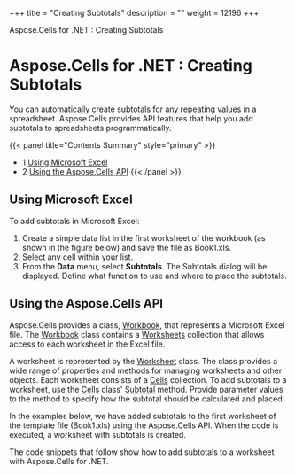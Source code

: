 +++
title = "Creating Subtotals" 
description = "" 
weight = 12196 
+++

Aspose.Cells for .NET : Creating Subtotals  

# Aspose.Cells for .NET : Creating Subtotals


You can automatically create subtotals for any repeating values in a spreadsheet. Aspose.Cells provides API features that help you add subtotals to spreadsheets programmatically.

{{< panel title="Contents Summary" style="primary" >}}
*   1 [Using Microsoft Excel](#CreatingSubtotals-UsingMicrosoftExcel)
*   2 [Using the Aspose.Cells API](#CreatingSubtotals-UsingtheAspose.CellsAPI)
{{< /panel >}}
 

## Using Microsoft Excel

To add subtotals in Microsoft Excel:

1.  Create a simple data list in the first worksheet of the workbook (as shown in the figure below) and save the file as Book1.xls.
2.  Select any cell within your list.
3.  From the **Data** menu, select **Subtotals**. The Subtotals dialog will be displayed. Define what function to use and where to place the subtotals.

## Using the Aspose.Cells API

Aspose.Cells provides a class, [Workbook](https://apireference.aspose.com/net/cells/aspose.cells/workbook), that represents a Microsoft Excel file. The [Workbook](https://apireference.aspose.com/net/cells/aspose.cells/workbook) class contains a [Worksheets](https://apireference.aspose.com/net/cells/aspose.cells/workbook/properties/worksheets) collection that allows access to each worksheet in the Excel file.

A worksheet is represented by the [Worksheet](https://apireference.aspose.com/net/cells/aspose.cells/worksheet) class. The class provides a wide range of properties and methods for managing worksheets and other objects. Each worksheet consists of a [Cells](https://apireference.aspose.com/net/cells/aspose.cells/cells) collection. To add subtotals to a worksheet, use the [Cells](https://apireference.aspose.com/net/cells/aspose.cells/cells) class' [Subtotal](https://apireference.aspose.com/net/cells/aspose.cells/cells/methods/subtotal/index) method. Provide parameter values to the method to specify how the subtotal should be calculated and placed.

In the examples below, we have added subtotals to the first worksheet of the template file (Book1.xls) using the Aspose.Cells API. When the code is executed, a worksheet with subtotals is created.

The code snippets that follow show how to add subtotals to a worksheet with Aspose.Cells for .NET.

